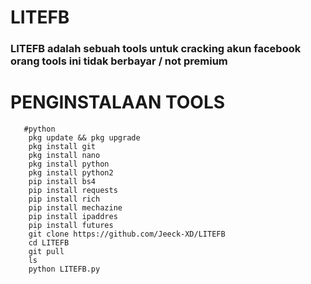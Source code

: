 # LITEFB


### LITEFB adalah sebuah tools untuk cracking akun facebook orang tools ini tidak berbayar / not premium 

# PENGINSTALAAN TOOLS
       #python
        pkg update && pkg upgrade
        pkg install git
        pkg install nano
        pkg install python 
        pkg install python2
        pip install bs4
        pip install requests
        pip install rich
        pip install mechazine
        pip install ipaddres
        pip install futures
        git clone https://github.com/Jeeck-XD/LITEFB
        cd LITEFB
        git pull
        ls
        python LITEFB.py


